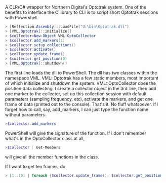 A CLR/C# wrapper for Northern Digital's Optotrak system.  One of the benefits to interface the C library to CLI is to script short Optotrak sessions with Powershell.

```Powershell
> [Reflection.Assembly]::LoadFile("U:\bin\Optotrak.dll")
> [VML.Optotrak]::initialize()
> $collector=New-Object VML.OptoCollector
> $collector.add_markers(1)
> $collector.setup_collections()
> $collector.activate()
> $collector.update_frame()
> $collector.get_position(0)
> [VML.Optotrak]::shutdown()
```
The first line loads the dll to PowerShell.  The dll has two classes within the namespace VML.  VML::Optotrak has a few static members, most important of which initialize and shutdown the system.  VML::OptoCollector does the position data collecting.  I create a collector object in the 3rd line, then add one marker to the collector, set up this collection session with default parameters (sampling frequency, etc), activate the markers, and get one frame of data (printed out to the console).  That's it.  No fluff whatsoever.  If I forget how to call, say, add_markers, I can just type the function name without parameters
```Powershell
>$collector.add_markers
```
PowerShell will give the signature of the function.  If I don't remember what's in the OptoCollector class at all,
```Powershell
>$collector | Get-Members
```
will give all the member functions in the class.

If I want to get ten frames, do
```Powershell
> [1..10] | foreach {$collector.update_frame(); $collector.get_position(0)}
```
